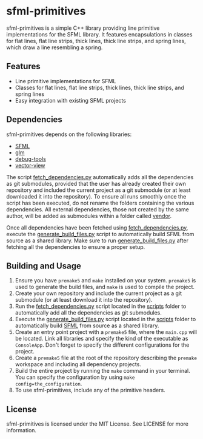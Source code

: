 # sfml-primitives

sfml-primitives is a simple C++ library providing line primitive implementations for the SFML library. It features encapsulations in classes for flat lines, flat line strips, thick lines, thick line strips, and spring lines, which draw a line resembling a spring.

## Features

- Line primitive implementations for SFML
- Classes for flat lines, flat line strips, thick lines, thick line strips, and spring lines
- Easy integration with existing SFML projects

## Dependencies

sfml-primitives depends on the following libraries:

- [SFML](https://github.com/ismawno/SFML)
- [glm](https://github.com/g-truc/glm)
- [debug-tools](https://github.com/ismawno/debug-tools)
- [vector-view](https://github.com/ismawno/vector-view)

The script [fetch_dependencies.py](https://github.com/ismawno/sfml-primitives/scripts/fetch_dependencies.py) automatically adds all the dependencies as git submodules, provided that the user has already created their own repository and included the current project as a git submodule (or at least downloaded it into the repository). To ensure all runs smoothly once the script has been executed, do not rename the folders containing the various dependencies. All external dependencies, those not created by the same author, will be added as submodules within a folder called [vendor](https://github.com/ismawno/sfml-primitives/vendor).

Once all dependencies have been fetched using [fetch_dependencies.py](https://github.com/ismawno/sfml-primitives/scripts/fetch_dependencies.py), execute the [generate_build_files.py](https://github.com/ismawno/sfml-primitives/scripts/generate_build_files.py) script to automatically build SFML from source as a shared library. Make sure to run [generate_build_files.py](https://github.com/ismawno/sfml-primitives/scripts/generate_build_files.py) after fetching all the dependencies to ensure a proper setup.


## Building and Usage

1. Ensure you have `premake5` and `make` installed on your system. `premake5` is used to generate the build files, and `make` is used to compile the project.
2. Create your own repository and include the current project as a git submodule (or at least download it into the repository).
3. Run the [fetch_dependencies.py](https://github.com/ismawno/sfml-primitives/scripts/fetch_dependencies.py) script located in the [scripts](https://github.com/ismawno/sfml-primitives/scripts) folder to automatically add all the dependencies as git submodules.
4. Execute the [generate_build_files.py](https://github.com/ismawno/sfml-primitives/scripts/generate_build_files.py) script located in the [scripts](https://github.com/ismawno/sfml-primitives/scripts) folder to automatically build [SFML](https://github.com/ismawno/SFML) from source as a shared library.
5. Create an entry point project with a `premake5` file, where the `main.cpp` will be located. Link all libraries and specify the kind of the executable as `ConsoleApp`. Don't forget to specify the different configurations for the project.
6. Create a `premake5` file at the root of the repository describing the `premake` workspace and including all dependency projects.
7. Build the entire project by running the `make` command in your terminal. You can specify the configuration by using `make config=the_configuration`.
8. To use sfml-primitives, include any of the primitive headers.

## License

sfml-primitives is licensed under the MIT License. See LICENSE for more information.
